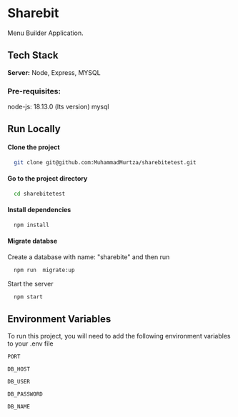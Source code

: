 
# Sharebit

Menu Builder Application.

## Tech Stack


**Server:** Node, Express, MYSQL

### Pre-requisites:
node-js: 18.13.0 (lts version)
mysql




## Run Locally

#### Clone the project

```bash
  git clone git@github.com:MuhammadMurtza/sharebitetest.git
```

#### Go to the project directory

```bash
  cd sharebitetest
```

#### Install dependencies

```bash
  npm install
```

#### Migrate databse

Create a database with name: "sharebite"
and then run
```bash
  npm run  migrate:up
```

Start the server

```bash
  npm start
```


## Environment Variables

To run this project, you will need to add the following environment variables to your .env file

`PORT`

`DB_HOST`

`DB_USER`

`DB_PASSWORD`

`DB_NAME`







